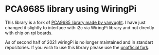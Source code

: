 # PCA9685 library using WiringPi

This library is a fork of [PCA9685 library made by vanvught](https://github.com/vanvught/rpidmx512/tree/master/lib-pca9685).
I have just changed it slightly to interface with i2c via WiringPi library and not directly with chip on rpi boards.

As of second half of 2021 wiringPi is no longer maintained and in standart repositories.
If you wish to use this library please use the [unofficial fork](https://github.com/WiringPi/WiringPi).

